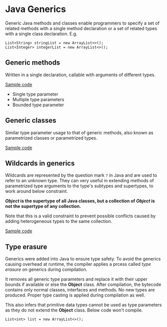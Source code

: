 # Java Generics

Generic Java methods and classes enable programmers to specify a set of related methods with a single method declaration or 
a set of related types with a single class declaration. E.g. 
```
List<String> stringList = new ArrayList<>();
List<Integer> integerList = new ArrayList<>();
```

## Generic methods

Written in a single declaration, callable with arguments of different types. 

[Sample code](./JavaGenericMethodDemo.java)

* Single type parameter
* Multiple type parameters
* Bounded type parameter

## Generic classes

Similar type parameter usage to that of generic methods, also known as parametrized classes or parametrized types. 

[Sample code](./JavaGenericClassDemo.java)

## Wildcards in generics

Wildcards are represented by the question mark `?` in Java and are used to refer to an unknown type. They can very useful
in extending methods of parametrized type arguments to the type's subtypes and supertypes, to work around below constraint.

***Object* is the supertype of all Java classes, but a collection of *Object* is not the supertype of any collection.**

Note that this is a valid constraint to prevent possible conflicts caused by adding heterogeneous types to the same collection.

[Sample code](./WildcardGenericDemo.java)

## Type erasure
Generics were added into Java to ensure type safety. To avoid the generics causing overhead at runtime, the compiler
applies a prcess called *type erasure* on generics during compilation. 

It removes all generic type parameters and replace it with their upper bounds if available or else the **Object** class. After compilation, 
the bytecode contains only normal classes, interfaces and methods. No new types are produced. Proper type casting is applied during compilation as well. 

This also infers that primitive data types cannot be used as type parameters as they do not extend the **Object** class. 
Below code won't compile. 

`List<int> list = new ArrayList<>();`